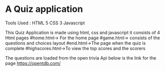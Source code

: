 # A Quiz application 


Tools Used : 
HTML 5
CSS 3
Javascript

This Quiz Application is made using html, css and javascript it consists of 4 Html pages 
#home.html-> For the home page
#game.html-> consists of the questions and choices layout
#end.html->The page when the quiz is complete
#highscores.html->To view the top scores and the scorers

The questions are loaded from the open trivia Api below is the link for the page 
https://opentdb.com/
